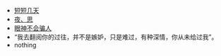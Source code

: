 
 - [短短几天][1]
 - [夜、思][2]
 - [眼神不会骗人][3]
 - “我去翻阅你的过往，并不是嫉妒，只是难过，有种深情，你从未给过我”。
 - nothing


  [1]: https://www.zybuluo.com/jw/note/1748689
  [2]: https://www.zybuluo.com/jw/note/1749029
  [3]: https://www.zybuluo.com/jw/note/1749647
